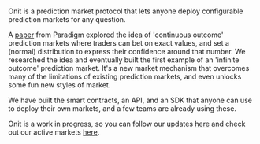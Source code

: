 <div style="margin-top: 2em;">

Onit is a prediction market protocol that lets anyone deploy configurable prediction markets for any question.

A <a target="_blank" href="https://www.paradigm.xyz/2024/12/distribution-markets">paper</a> from Paradigm explored the idea of 'continuous outcome' prediction markets where traders can bet on exact values, and set a (normal) distribution to express their confidence around that number. We researched the idea and eventually built the first example of an 'infinite outcome' prediction market. It's a new market mechanism that overcomes many of the limitations of existing prediction markets, and even unlocks some fun new styles of market.

We have built the smart contracts, an API, and an SDK that anyone can use to deploy their own markets, and a few teams are already using these.

Onit is a work in progress, so you can follow our updates <a target="_blank" href="https://paragraph.com/@onit/">here</a> and check out our active markets <a target="_blank" href="https://onit.fun">here</a>.

<div style="margin-bottom: 2em;"></div>
